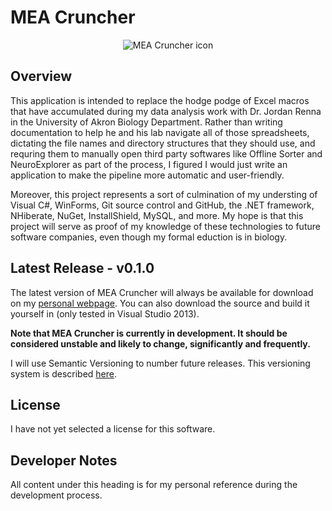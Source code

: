 # MEA Cruncher

<p align="center">
  <img src="https://raw.github.com/Rabadash8820/MEA-Cruncher/master/Solution/Resources/Mea.png" alt="MEA Cruncher icon"/>
</p>

## Overview

This application is intended to replace the hodge podge of Excel macros that have accumulated during my data analysis work with Dr. Jordan Renna in the University of Akron Biology Department.
Rather than writing documentation to help he and his lab navigate all of those spreadsheets, dictating the file names and directory structures that they should use, and requring them to manually open third party softwares like
Offline Sorter and NeuroExplorer as part of the process, I figured I would just write an application to make the pipeline more automatic and user-friendly.

Moreover, this project represents a sort of culmination of my understing of Visual C#, WinForms, Git source control and GitHub, the .NET framework, NHiberate, NuGet, InstallShield, MySQL, and more.  My hope is that this project will serve as proof of my knowledge of these technologies to future software companies, even though my formal eduction is in biology.

## Latest Release - v0.1.0

The latest version of MEA Cruncher will always be available for download on my [personal webpage](http://dan-vicarel.com/).
You can also download the source and build it yourself in (only tested in Visual Studio 2013).

**Note that MEA Cruncher is currently in development.  It should be considered unstable and likely to change, significantly and frequently.**

I will use Semantic Versioning to number future releases.  This versioning system is described [here](http://semver.org/). 

## License

I have not yet selected a license for this software.

## Developer Notes

All content under this heading is for my personal reference during the development process.

